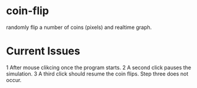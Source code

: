 # coin-flip
randomly flip a number of coins (pixels) and realtime graph.

# Current Issues
1 After mouse clikcing once the program starts.
2 A second click pauses the simulation.
3 A third click should resume the coin flips.
Step three does not occur.
